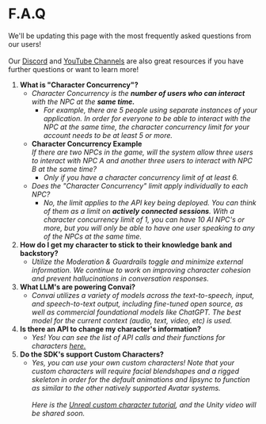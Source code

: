 # F.A.Q

We'll be updating this page with the most frequently asked questions from our users! \
\
Our [Discord](https://discord.com/invite/TG98s8FWKN) and [YouTube Channels](https://www.youtube.com/@convai) are also great resources if you have further questions or want to learn more!

1. **What is "Character Concurrency"?**
   * _Character Concurrency is the **number of users who can interact** with the NPC at the **same time.**_&#x20;
     * _For example, there are 5 people using separate instances of your application. In order for everyone to be able to interact with the NPC at the same time, the character concurrency limit for your account needs to be at least 5 or more._
   * **Character Concurrency Example**\
     _If there are two NPCs in the game, will the system allow three users to interact with NPC A and another three users to interact with NPC B at the same time?_&#x20;
     * _Only if you have a character concurrency limit of at least 6._
   * _Does the "Character Concurrency" limit apply individually to each NPC?_
     * _No, the limit applies to the API key being deployed. You can think of them as a limit on **actively**_ _**connected sessions**. With a character concurrency limit of 1, you can have 10 AI NPC's or more, but you will only be able to have one user speaking to any of the NPCs at the same time._
2. **How do I get my character to stick to their knowledge bank and backstory?**
   * _Utilize the Moderation & Guardrails toggle and minimize external information. We continue to work on improving character cohesion and prevent hallucinations in conversation responses._
3. **What LLM's are powering Convai?**
   * _Convai utilizes a variety of models across the text-to-speech, input, and speech-to-text output, including fine-tuned open source, as well as commercial foundational models like ChatGPT. The best model for the current context (audio, text, video, etc) is used._
4. **Is there an API to change my character's information?**
   * _Yes! You can see the list of API calls and their functions for characters_ [_here._](https://docs.convai.com/api-docs/reference/core-api-reference/character-tool-api/character-api)
5. **Do the SDK's support Custom Characters?**
   * _Yes, you can use your own custom characters! Note that your custom characters will require facial blendshapes and a rigged skeleton in order for the default animations and lipsync to function as similar to the other natively supported Avatar systems._\
     \
     _Here is the_ [_Unreal custom character tutorial_](https://www.youtube.com/watch?v=69ueqmUShq4)_, and the Unity video will be shared soon._
